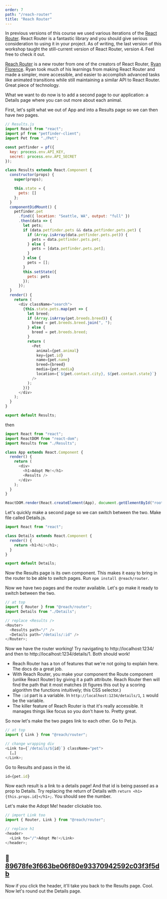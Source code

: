 ```yaml
---
order: 7
path: "/reach-router"
title: "Reach Router"
---
```


In previous versions of this course we used various iterations of the [React Router][rr]. React Router is a fantastic library and you should give serious consideration to using it in your project. As of writing, the last version of this workshop taught the still-current version of React Router, version 4. Feel free to check it out.

[Reach Router][reach] is a new router from one of the creators of React Router, [Ryan Florence][rf]. Ryan took much of his learnings from making React Router and made a simpler, more accessible, and easier to accomplish advanced tasks like animated transitions while still maintaining a similar API to React Router. Great piece of technology.

What we want to do now is to add a second page to our application: a Details page where you can out more about each animal.

First, let's split what we out of App and into a Results page so we can then have _two_ pages.

```javascript
// Results.js
import React from "react";
import pf from "petfinder-client";
import Pet from "./Pet";

const petfinder = pf({
  key: process.env.API_KEY,
  secret: process.env.API_SECRET
});

class Results extends React.Component {
  constructor(props) {
    super(props);

    this.state = {
      pets: []
    };
  }
  componentDidMount() {
    petfinder.pet
      .find({ location: "Seattle, WA", output: "full" })
      .then(data => {
        let pets;
        if (data.petfinder.pets && data.petfinder.pets.pet) {
          if (Array.isArray(data.petfinder.pets.pet)) {
            pets = data.petfinder.pets.pet;
          } else {
            pets = [data.petfinder.pets.pet];
          }
        } else {
          pets = [];
        }
        this.setState({
          pets: pets
        });
      });
  }
  render() {
    return (
      <div className="search">
        {this.state.pets.map(pet => {
          let breed;
          if (Array.isArray(pet.breeds.breed)) {
            breed = pet.breeds.breed.join(", ");
          } else {
            breed = pet.breeds.breed;
          }
          return (
            <Pet
              animal={pet.animal}
              key={pet.id}
              name={pet.name}
              breed={breed}
              media={pet.media}
              location={`${pet.contact.city}, ${pet.contact.state}`}
            />
          );
        })}
      </div>
    );
  }
}

export default Results;
```

then

```javascript
import React from "react";
import ReactDOM from "react-dom";
import Results from "./Results";

class App extends React.Component {
  render() {
    return (
      <div>
        <h1>Adopt Me!</h1>
        <Results />
      </div>
    );
  }
}

ReactDOM.render(React.createElement(App), document.getElementById("root"));
```

Let's quickly make a second page so we can switch between the two. Make file called Details.js.

```javascript
import React from "react";

class Details extends React.Component {
  render() {
    return <h1>hi!</h1>;
  }
}

export default Details;
```

Now the Results page is its own component. This makes it easy to bring in the router to be able to switch pages. Run `npm install @reach/router`.

Now we have two pages and the router available. Let's go make it ready to switch between the two.

```javascript
// at top
import { Router } from "@reach/router";
import Details from "./Details";

// replace <Results />
<Router>
  <Results path="/" />
  <Details path="/details/:id" />
</Router>;
```

Now we have the router working! Try navigating to http://localhost:1234/ and then to http://localhost:1234/details/1. Both should work!

* Reach Router has a ton of features that we're not going to explain here. The docs do a great job.
* With Reach Router, you make your component the Route component (unlike React Router) by giving it a path attribute. Reach Router then will find the path that it most matches (it figures this out by a scoring algorithm the functions intuitively; this CSS selector.)
* The `:id` part is a variable. In `http://localhost:1234/details/1`, `1` would be the variable.
* The killer feature of Reach Router is that it's really accessible. It manages things like focus so you don't have to. Pretty great.

So now let's make the two pages link to each other. Go to Pet.js.

```javascript
// at top
import { Link } from "@reach/router";

// change wrapping div
<Link to={`/details/${id}`} className="pet">
  […]
</Link>;
```

Go to Results and pass in the id.

```javascript
id={pet.id}
```

Now each result is a link to a details page! And that id is being passed as a prop to Details. Try replacing the return of Details with `return <h1>{this.props.id}</h1>;`. You should see the number.

Let's make the Adopt Me! header clickable too.

```javascript
// import Link too
import { Router, Link } from "@reach/router";

// replace h1
<header>
  <Link to="/">Adopt Me!</Link>
</header>;
```

## 🌳 [89678fe3f663be06f80e93370942592c03f3f5db](https://github.com/btholt/complete-intro-to-react-v4/commit/89678fe3f663be06f80e93370942592c03f3f5db)

Now if you click the header, it'll take you back to the Results page. Cool. Now let's round out the Details page.

[rr]: https://reacttraining.com/react-router/
[rf]: https://twitter.com/ryanflorence
[reach]: https://github.com/reach/router
